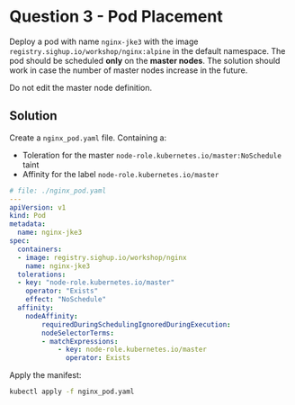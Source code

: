 # Question 3 - Pod Placement

Deploy a pod with name `nginx-jke3` with the image `registry.sighup.io/workshop/nginx:alpine` in the default namespace.
The pod should be scheduled **only** on the **master nodes**.
The solution should work in case the number of master nodes increase in the future.

Do not edit the master node definition.

## Solution

Create a `nginx_pod.yaml` file. Containing a:

- Toleration for the master `node-role.kubernetes.io/master:NoSchedule` taint
- Affinity for the label `node-role.kubernetes.io/master`

```yaml
# file: ./nginx_pod.yaml
---
apiVersion: v1
kind: Pod
metadata:
  name: nginx-jke3
spec:
  containers:
  - image: registry.sighup.io/workshop/nginx
    name: nginx-jke3
  tolerations:
  - key: "node-role.kubernetes.io/master"
    operator: "Exists"
    effect: "NoSchedule"
  affinity:
    nodeAffinity:
        requiredDuringSchedulingIgnoredDuringExecution:
        nodeSelectorTerms:
        - matchExpressions:
            - key: node-role.kubernetes.io/master
              operator: Exists
```

Apply the manifest:

```bash
kubectl apply -f nginx_pod.yaml
```
